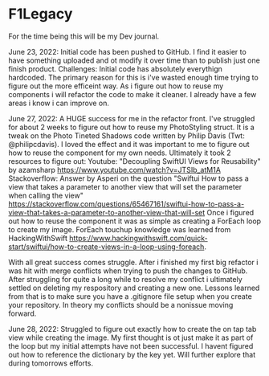 # F1Legacy
For the time being this will be my Dev journal.

June 23, 2022:
Initial code has been pushed to GitHub. I find it easier to have something uploaded and ot modify it over time than to publish just one finish product.
Challenges: Initial code has absolutely everythign hardcoded. The primary reason for this is i've wasted enough time trying to figure out the more efficeint way.
As i figure out how to reuse my components i will refactor the code to make it cleaner. I already have a few areas i know i can improve on.

June 27, 2022:
A HUGE success for me in the refactor front. I've struggled for about 2 weeks to figure out how to reuse my PhotoStyling struct. It is a tweak on the Photo Tineted
Shadows code written by Philip Davis (Twt: @philipcdavis). I loved the effect and it was important to me to figure out how to reuse the component for my own needs.
Ultimately it took 2 resources to figure out:
Youtube: "Decoupling SwiftUI Views for Reusability" by azamsharp https://www.youtube.com/watch?v=JTSIb_atM1A
Stackoverflow: Answer by Asperi on the question "Swiftui How to pass a view that takes a parameter to another view that will set the parameter when calling the view" https://stackoverflow.com/questions/65467161/swiftui-how-to-pass-a-view-that-takes-a-parameter-to-another-view-that-will-set
Once i figured out how to reuse the component it was as simple as creating a ForEach loop to create my image. ForEach touchup knowledge was learned from HackingWithSwift https://www.hackingwithswift.com/quick-start/swiftui/how-to-create-views-in-a-loop-using-foreach.

With all great success comes struggle. After i finished my first big refactor i was hit with merge conflicts when trying to push the changes to GitHub.
After struggling for quite a long while to resolve my conflict i ultimately settled on deleting my respository and creating a new one.
Lessons learned from that is to make sure you have a .gitignore file setup when you create your repository. In theory my conflicts should be a nonissue moving forward.

June 28, 2022:
Struggled to figure out exactly how to create the on tap tab view while creating the image. My first thought is ot just make it as part of the loop but my initial attempts have not been successful. I havent figured out how to reference the dictionary by the key yet. Will further explore that during tomorrows efforts.
